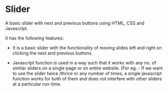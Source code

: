# Slider

A basic slider with next and previous buttons using HTML, CSS and Javascript.

It has the following features:

- It is a basic slider with the functionality of moving slides left and right
on clicking the next and previous buttons.

- Javascript function is used in a way such that it works with any
no. of similar sliders on a single page or on entire website.
 (For eg. - If we want to use the slider twice /thrice or any number of
 times, a single javascript function works for both of them and
 does not interfere with other sliders at a particular run-time.
